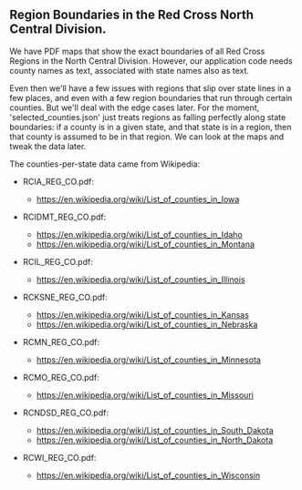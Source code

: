Region Boundaries in the Red Cross North Central Division.
----------------------------------------------------------

We have PDF maps that show the exact boundaries of all Red Cross
Regions in the North Central Division.  However, our application code
needs county names as text, associated with state names also as text.

Even then we'll have a few issues with regions that slip over state
lines in a few places, and even with a few region boundaries that run
through certain counties.  But we'll deal with the edge cases later.
For the moment, 'selected_counties.json' just treats regions as
falling perfectly along state boundaries: if a county is in a given
state, and that state is in a region, then that county is assumed to
be in that region.  We can look at the maps and tweak the data later.

The counties-per-state data came from Wikipedia:

  * RCIA_REG_CO.pdf:
    - https://en.wikipedia.org/wiki/List_of_counties_in_Iowa
  
  * RCIDMT_REG_CO.pdf:
    - https://en.wikipedia.org/wiki/List_of_counties_in_Idaho
    - https://en.wikipedia.org/wiki/List_of_counties_in_Montana

  * RCIL_REG_CO.pdf:
    - https://en.wikipedia.org/wiki/List_of_counties_in_Illinois

  * RCKSNE_REG_CO.pdf:
    - https://en.wikipedia.org/wiki/List_of_counties_in_Kansas
    - https://en.wikipedia.org/wiki/List_of_counties_in_Nebraska

  * RCMN_REG_CO.pdf:
    - https://en.wikipedia.org/wiki/List_of_counties_in_Minnesota

  * RCMO_REG_CO.pdf:
    - https://en.wikipedia.org/wiki/List_of_counties_in_Missouri

  * RCNDSD_REG_CO.pdf:
    - https://en.wikipedia.org/wiki/List_of_counties_in_South_Dakota
    - https://en.wikipedia.org/wiki/List_of_counties_in_North_Dakota

  * RCWI_REG_CO.pdf:
    - https://en.wikipedia.org/wiki/List_of_counties_in_Wisconsin
